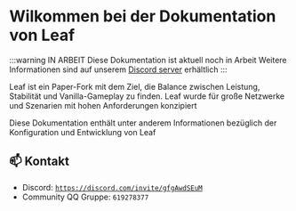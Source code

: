 # Wilkommen bei der Dokumentation von Leaf
:::warning IN ARBEIT
Diese Dokumentation ist aktuell noch in Arbeit
Weitere Informationen sind auf unserem [Discord server](https://discord.gg/gfgAwdSEuM) erhältlich
:::

Leaf ist ein Paper-Fork mit dem Ziel, die Balance zwischen Leistung, Stabilität und Vanilla-Gameplay zu finden. Leaf wurde für große Netzwerke und Szenarien mit hohen Anforderungen konzipiert

Diese Dokumentation enthält unter anderem Informationen bezüglich der Konfiguration und Entwicklung von Leaf

## 📫 Kontakt
- Discord: [`https://discord.com/invite/gfgAwdSEuM`](https://discord.com/invite/gfgAwdSEuM)
- Community QQ Gruppe: `619278377`
